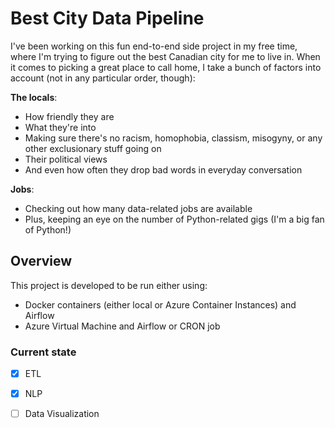# Best City Data Pipeline

I've been working on this fun end-to-end side project in my free time, where I'm trying to figure out the best Canadian city for me to live in. When it comes to picking a great place to call home, I take a bunch of factors into account (not in any particular order, though):

**The locals**:

* How friendly they are
* What they're into
* Making sure there's no racism, homophobia, classism, misogyny, or any other exclusionary stuff going on
* Their political views
* And even how often they drop bad words in everyday conversation

**Jobs**:

* Checking out how many data-related jobs are available
* Plus, keeping an eye on the number of Python-related gigs (I'm a big fan of Python!)

## Overview
This project is developed to be run either using:
* Docker containers (either local or Azure Container Instances) and Airflow
* Azure Virtual Machine and Airflow or CRON job

### Current state

- [x] ETL
- [x] NLP
- [ ] Data Visualization

